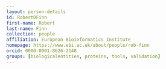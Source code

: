```yaml
---
layout: person-details
id: RobertDFinn
first-name: Robert
last-name: Finn
collection: people
affiliation: European Bioinformatics Institute
homepage: https://www.ebi.ac.uk/about/people/rob-finn
orcid: 0000-0001-8626-2148
groups: [biologicalentities, proteins, tools, validation]
---
```

